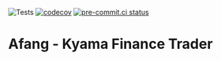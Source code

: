 ![Tests](https://github.com/kyamafinance/afang/actions/workflows/tests.yml/badge.svg)
[![codecov](https://codecov.io/gh/kyamafinance/afang/branch/main/graph/badge.svg?token=7LSHC4LU5H)](https://codecov.io/gh/kyamafinance/afang)
[![pre-commit.ci status](https://results.pre-commit.ci/badge/github/kyamafinance/afang/main.svg)](https://results.pre-commit.ci/latest/github/kyamafinance/afang/main)

Afang - Kyama Finance Trader
=================
